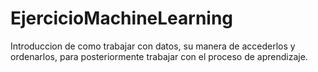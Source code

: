 # EjercicioMachineLearning
Introduccion de como trabajar con datos, su manera de accederlos y ordenarlos, para posteriormente trabajar con el proceso de aprendizaje.
